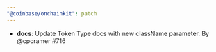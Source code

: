 ```yaml
---
"@coinbase/onchainkit": patch
---
```


- **docs**: Update Token Type docs with new className parameter. By @cpcramer #716
